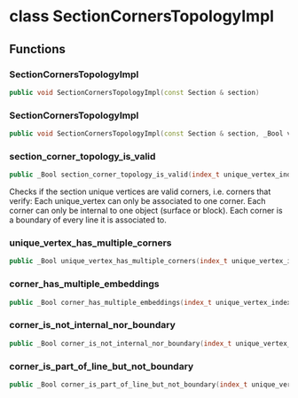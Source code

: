 # class SectionCornersTopologyImpl


## Functions

### SectionCornersTopologyImpl

```cpp
public void SectionCornersTopologyImpl(const Section & section)
```


### SectionCornersTopologyImpl

```cpp
public void SectionCornersTopologyImpl(const Section & section, _Bool verbose)
```


### section_corner_topology_is_valid

```cpp
public _Bool section_corner_topology_is_valid(index_t unique_vertex_index)
```


 Checks if the section unique vertices are valid corners, i.e. corners that verify: Each unique_vertex can only be associated to one corner. Each corner can only be internal to one object (surface or block). Each corner is a boundary of every line it is associated to.

### unique_vertex_has_multiple_corners

```cpp
public _Bool unique_vertex_has_multiple_corners(index_t unique_vertex_index)
```


### corner_has_multiple_embeddings

```cpp
public _Bool corner_has_multiple_embeddings(index_t unique_vertex_index)
```


### corner_is_not_internal_nor_boundary

```cpp
public _Bool corner_is_not_internal_nor_boundary(index_t unique_vertex_index)
```


### corner_is_part_of_line_but_not_boundary

```cpp
public _Bool corner_is_part_of_line_but_not_boundary(index_t unique_vertex_index)
```




